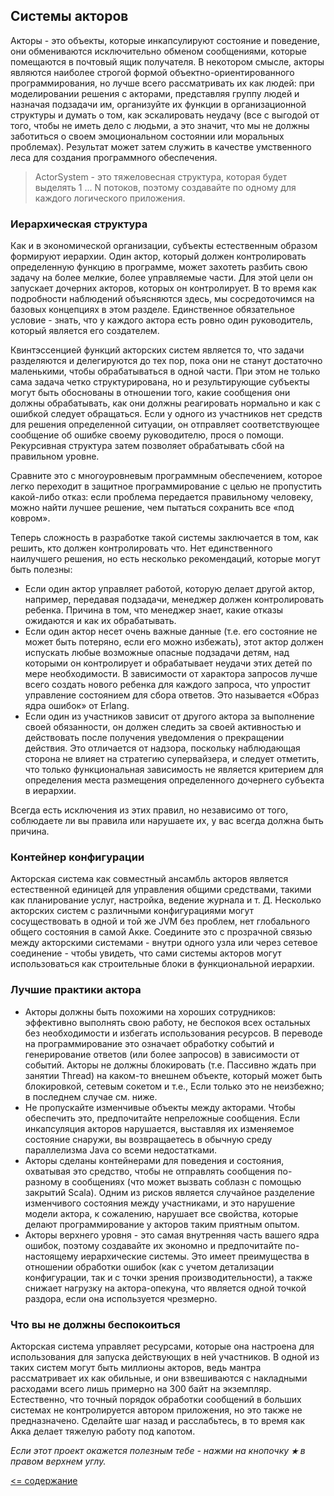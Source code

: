 ## Системы акторов

Акторы - это объекты, которые инкапсулируют состояние и поведение, они обмениваются исключительно обменом сообщениями, 
которые помещаются в почтовый ящик получателя. В некотором смысле, акторы являются наиболее строгой формой 
объектно-ориентированного программирования, но лучше всего рассматривать их как людей: при моделировании решения с 
акторами, представляя группу людей и назначая подзадачи им, организуйте их функции в организационной структуры и думать 
о том, как эскалировать неудачу (все с выгодой от того, чтобы не иметь дело с людьми, а это значит, что мы не должны 
заботиться о своем эмоциональном состоянии или моральных проблемах). Результат может затем служить в качестве умственного 
леса для создания программного обеспечения.

>ActorSystem - это тяжеловесная структура, которая будет выделять 1 ... N потоков, поэтому создавайте по одному для 
каждого логического приложения.

### Иерархическая структура
Как и в экономической организации, субъекты естественным образом формируют иерархии. Один актор, который должен 
контролировать определенную функцию в программе, может захотеть разбить свою задачу на более мелкие, более управляемые 
части. Для этой цели он запускает дочерних акторов, которых он контролирует. В то время как подробности наблюдений 
объясняются здесь, мы сосредоточимся на базовых концепциях в этом разделе. Единственное обязательное условие - знать, 
что у каждого актора есть ровно один руководитель, который является его создателем.

Квинтэссенцией функций акторских систем является то, что задачи разделяются и делегируются до тех пор, пока они не станут
 достаточно маленькими, чтобы обрабатываться в одной части. При этом не только сама задача четко структурирована, но и 
 результирующие субъекты могут быть обоснованы в отношении того, какие сообщения они должны обрабатывать, как они должны 
 реагировать нормально и как с ошибкой следует обращаться. Если у одного из участников нет средств для решения 
 определенной ситуации, он отправляет соответствующее сообщение об ошибке своему руководителю, прося о помощи. 
 Рекурсивная структура затем позволяет обрабатывать сбой на правильном уровне.

Сравните это с многоуровневым программным обеспечением, которое легко переходит в защитное программирование с целью не 
пропустить какой-либо отказ: если проблема передается правильному человеку, можно найти лучшее решение, чем пытаться 
сохранить все «под ковром».

Теперь сложность в разработке такой системы заключается в том, как решить, кто должен контролировать что. Нет единственного
 наилучшего решения, но есть несколько рекомендаций, которые могут быть полезны:

* Если один актор управляет работой, которую делает другой актор, например, передавая подзадачи, менеджер должен 
контролировать ребенка. Причина в том, что менеджер знает, какие отказы ожидаются и как их обрабатывать.
* Если один актор несет очень важные данные (т.е. его состояние не может быть потеряно, если его можно избежать), этот 
актор должен испускать любые возможные опасные подзадачи детям, над которыми он контролирует и обрабатывает неудачи 
этих детей по мере необходимости. В зависимости от характора запросов лучше всего создать нового ребенка для каждого 
запроса, что упростит управление состоянием для сбора ответов. Это называется «Образ ядра ошибок» от Erlang.
* Если один из участников зависит от другого актора за выполнение своей обязанности, он должен следить за своей 
активностью и действовать после получения уведомления о прекращении действия. Это отличается от надзора, поскольку 
наблюдающая сторона не влияет на стратегию супервайзера, и следует отметить, что только функциональная зависимость не 
является критерием для определения места размещения определенного дочернего субъекта в иерархии.

Всегда есть исключения из этих правил, но независимо от того, соблюдаете ли вы правила или нарушаете их, у вас всегда 
должна быть причина.

### Контейнер конфигурации
Акторская система как совместный ансамбль акторов является естественной единицей для управления общими средствами, 
такими как планирование услуг, настройка, ведение журнала и т. Д. Несколько акторских систем с различными конфигурациями 
могут сосуществовать в одной и той же JVM без проблем, нет глобального общего состояния в самой Акке. Соедините это с 
прозрачной связью между акторскими системами - внутри одного узла или через сетевое соединение - чтобы увидеть, что сами 
системы акторов могут использоваться как строительные блоки в функциональной иерархии.

### Лучшие практики актора
* Акторы должны быть похожими на хороших сотрудников: эффективно выполнять свою работу, не беспокоя всех остальных без 
необходимости и избегать использования ресурсов. В переводе на программирование это означает обработку событий и 
генерирование ответов (или более запросов) в зависимости от событий. Акторы не должны блокировать (т.е. Пассивно ждать 
при занятии Thread) на каком-то внешнем объекте, который может быть блокировкой, сетевым сокетом и т.е., Если только это не неизбежно; в последнем случае см. ниже.
* Не пропускайте изменчивые объекты между акторами. Чтобы обеспечить это, предпочитайте непреложные сообщения. Если инкапсуляция акторов нарушается, выставляя их изменяемое состояние снаружи, вы возвращаетесь в обычную среду параллелизма Java со всеми недостатками.
* Акторы сделаны контейнерами для поведения и состояния, охватывая это средство, чтобы не отправлять сообщения по-разному в сообщениях (что может вызвать соблазн с помощью закрытий Scala). Одним из рисков является случайное разделение изменчивого состояния между участниками, и это нарушение модели актора, к сожалению, нарушает все свойства, которые делают программирование у акторов таким приятным опытом.
* Акторы верхнего уровня - это самая внутренняя часть вашего ядра ошибок, поэтому создавайте их экономно и предпочитайте по-настоящему иерархические системы. Это имеет преимущества в отношении обработки ошибок (как с учетом детализации конфигурации, так и с точки зрения производительности), а также снижает нагрузку на актора-опекуна, что является одной точкой раздора, если она используется чрезмерно.

### Что вы не должны беспокоиться
Акторская система управляет ресурсами, которые она настроена для использования для запуска действующих в ней участников. 
В одной из таких систем могут быть миллионы акторов, ведь мантра рассматривает их как обильные, и они взвешиваются с 
накладными расходами всего лишь примерно на 300 байт на экземпляр. Естественно, что точный порядок обработки сообщений в 
больших системах не контролируется автором приложения, но это также не предназначено. Сделайте шаг назад и расслабьтесь, 
в то время как Акка делает тяжелую работу под капотом.


_Если этот проект окажется полезным тебе - нажми на кнопочку **`★`** в правом верхнем углу._

[<= содержание](https://github.com/steklopod/akka/blob/akka_starter/readme.md)